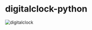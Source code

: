 # digitalclock-python
![digitalclock](https://user-images.githubusercontent.com/65463704/120843450-bbfd5580-c58b-11eb-9c27-a058ac45a1ec.png)
